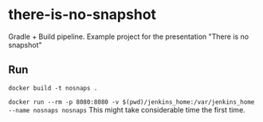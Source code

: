 # there-is-no-snapshot
Gradle + Build pipeline. Example project for the presentation "There is no snapshot"

## Run
```docker build -t nosnaps .```

```docker run --rm -p 8080:8080 -v $(pwd)/jenkins_home:/var/jenkins_home --name nosnaps nosnaps```
This might take considerable time the first time. 
